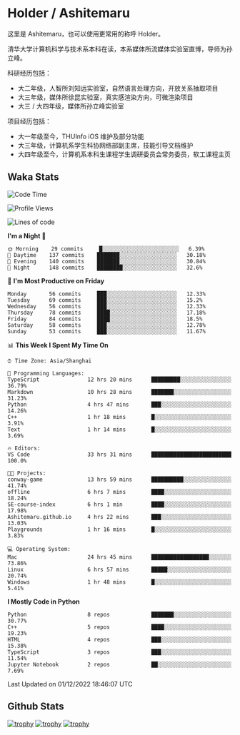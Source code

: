 # Holder / Ashitemaru

这里是 Ashitemaru，也可以使用更常用的称呼 Holder。

清华大学计算机科学与技术系本科在读，本系媒体所流媒体实验室直博，导师为孙立峰。

科研经历包括：

- 大二年级，人智所刘知远实验室，自然语言处理方向，开放关系抽取项目
- 大三年级，媒体所徐昆实验室，真实感渲染方向，可微渲染项目
- 大三 / 大四年级，媒体所孙立峰实验室

项目经历包括：

- 大一年级至今，THUInfo iOS 维护及部分功能
- 大三年级，计算机系学生科协网络部副主席，技能引导文档维护
- 大四年级至今，计算机系本科生课程学生调研委员会常务委员，软工课程主页

## Waka Stats

<!--START_SECTION:waka-->
![Code Time](http://img.shields.io/badge/Code%20Time-278%20hrs%2018%20mins-blue)

![Profile Views](http://img.shields.io/badge/Profile%20Views-2-blue)

![Lines of code](https://img.shields.io/badge/From%20Hello%20World%20I%27ve%20Written-328%20Thousand%20lines%20of%20code-blue)

**I'm a Night 🦉** 

```text
🌞 Morning    29 commits     █░░░░░░░░░░░░░░░░░░░░░░░░   6.39% 
🌆 Daytime    137 commits    ███████░░░░░░░░░░░░░░░░░░   30.18% 
🌃 Evening    140 commits    ███████░░░░░░░░░░░░░░░░░░   30.84% 
🌙 Night      148 commits    ████████░░░░░░░░░░░░░░░░░   32.6%

```
📅 **I'm Most Productive on Friday** 

```text
Monday       56 commits     ███░░░░░░░░░░░░░░░░░░░░░░   12.33% 
Tuesday      69 commits     ███░░░░░░░░░░░░░░░░░░░░░░   15.2% 
Wednesday    56 commits     ███░░░░░░░░░░░░░░░░░░░░░░   12.33% 
Thursday     78 commits     ████░░░░░░░░░░░░░░░░░░░░░   17.18% 
Friday       84 commits     ████░░░░░░░░░░░░░░░░░░░░░   18.5% 
Saturday     58 commits     ███░░░░░░░░░░░░░░░░░░░░░░   12.78% 
Sunday       53 commits     ███░░░░░░░░░░░░░░░░░░░░░░   11.67%

```


📊 **This Week I Spent My Time On** 

```text
⌚︎ Time Zone: Asia/Shanghai

💬 Programming Languages: 
TypeScript               12 hrs 20 mins      █████████░░░░░░░░░░░░░░░░   36.79% 
Markdown                 10 hrs 28 mins      ███████░░░░░░░░░░░░░░░░░░   31.23% 
Python                   4 hrs 47 mins       ███░░░░░░░░░░░░░░░░░░░░░░   14.26% 
C++                      1 hr 18 mins        █░░░░░░░░░░░░░░░░░░░░░░░░   3.91% 
Text                     1 hr 14 mins        █░░░░░░░░░░░░░░░░░░░░░░░░   3.69%

🔥 Editors: 
VS Code                  33 hrs 31 mins      █████████████████████████   100.0%

🐱‍💻 Projects: 
conway-game              13 hrs 59 mins      ██████████░░░░░░░░░░░░░░░   41.74% 
offline                  6 hrs 7 mins        ████░░░░░░░░░░░░░░░░░░░░░   18.24% 
SE-course-index          6 hrs 1 min         ████░░░░░░░░░░░░░░░░░░░░░   17.98% 
Ashitemaru.github.io     4 hrs 22 mins       ███░░░░░░░░░░░░░░░░░░░░░░   13.03% 
Playgrounds              1 hr 16 mins        █░░░░░░░░░░░░░░░░░░░░░░░░   3.83%

💻 Operating System: 
Mac                      24 hrs 45 mins      ██████████████████░░░░░░░   73.86% 
Linux                    6 hrs 57 mins       █████░░░░░░░░░░░░░░░░░░░░   20.74% 
Windows                  1 hr 48 mins        █░░░░░░░░░░░░░░░░░░░░░░░░   5.41%

```

**I Mostly Code in Python** 

```text
Python                   8 repos             ███████░░░░░░░░░░░░░░░░░░   30.77% 
C++                      5 repos             ████░░░░░░░░░░░░░░░░░░░░░   19.23% 
HTML                     4 repos             ███░░░░░░░░░░░░░░░░░░░░░░   15.38% 
TypeScript               3 repos             ███░░░░░░░░░░░░░░░░░░░░░░   11.54% 
Jupyter Notebook         2 repos             ██░░░░░░░░░░░░░░░░░░░░░░░   7.69%

```



 Last Updated on 01/12/2022 18:46:07 UTC
<!--END_SECTION:waka-->

## Github Stats

[![trophy](https://github-profile-trophy.vercel.app/?username=Ashitemaru&column=7)](https://github.com/Ashitemaru)
[![trophy](https://github-readme-stats.vercel.app/api?username=Ashitemaru&show_icons=true&include_all_commits=true)](https://github.com/Ashitemaru)
[![trophy](https://github-readme-stats.vercel.app/api/top-langs/?username=Ashitemaru&layout=compact)](https://github.com/Ashitemaru)

<!--
**Ashitemaru/Ashitemaru** is a ✨ _special_ ✨ repository because its `README.md` (this file) appears on your GitHub profile.

Here are some ideas to get you started:

- 🔭 I’m currently working on ...
- 🌱 I’m currently learning ...
- 👯 I’m looking to collaborate on ...
- 🤔 I’m looking for help with ...
- 💬 Ask me about ...
- 📫 How to reach me: ...
- 😄 Pronouns: ...
- ⚡ Fun fact: ...
-->
